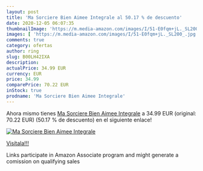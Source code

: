 ```yaml
---
layout: post
title: 'Ma Sorciere Bien Aimee Integrale al 50.17 % de descuento'
date: 2020-12-05 06:07:35
thumbnailImage: 'https://m.media-amazon.com/images/I/51-E0fqm+jL._SL200_.jpg'
images: [ 'https://m.media-amazon.com/images/I/51-E0fqm+jL._SL200_.jpg' ]
comments: true
category: ofertas
author: ring
slug: B00LH42IXA
description:
actualPrice: 34.99 EUR
currency: EUR
price: 34.99
comparePrice: 70.22 EUR
inStock: true
prodname: 'Ma Sorciere Bien Aimee Integrale'
---
```


Ahora mismo tienes [Ma Sorciere Bien Aimee Integrale](https://www.amazon.fr/dp/B00LH42IXA/?tag=tolees0d-21) a 34.99 EUR (original: 70.22 EUR) (50.17 %  de descuento) en el siguiente enlace!

[![Ma Sorciere Bien Aimee Integrale](https://m.media-amazon.com/images/I/51-E0fqm+jL._SL200_.jpg)](https://www.amazon.fr/dp/B00LH42IXA/?tag=tolees0d-21)

[Visítala!!!](https://www.amazon.fr/dp/B00LH42IXA/?tag=tolees0d-21)

Links participate in Amazon Associate program and might generate a comission on qualifying sales
